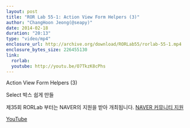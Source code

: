 ```yaml
---
layout: post
title: "ROR Lab 55-1: Action View Form Helpers (3)"
author: "ChangHoon Jeong(@seapy)"
date: 2014-02-18
duration: "20:13"
type: "video/mp4"
enclosure_url: http://archive.org/download/RORLab55/rorlab-55-1.mp4
enclosure_bytes_size: 226455130
link:
  rorlab: 
  youtube: http://youtu.be/O7TkzK8cPhs
---
```


<p>Action View Form Helpers (3)</p>

<p>Select 박스 쉽게 만들</p>

<p>제35회 RORLab 부터는 NAVER의 지원을 받아 개최됩니다. <a href="http://developer.naver.com/wiki/pages/Community">NAVER 커뮤니티 지원</a></p>

<div class="btn-group">
  <a class="btn btn-default btn-xs" href="{{ page.link.youtube }}">YouTube</a>
</div>